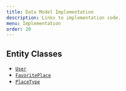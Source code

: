 ```yaml
---
title: Data Model Implementation
description: Links to implementation code.
menu: Implementation
order: 20
---
```


## Entity Classes

* [`User`](https://github.com/northern-nm-highlights/service/blob/main/src/main/java/edu/cnm/deepdive/nnmhlserver/model/entity/User.java)
* [`FavoritePlace`](https://github.com/northern-nm-highlights/service/blob/main/src/main/java/edu/cnm/deepdive/nnmhlserver/model/entity/FavoritePlace.java)
* [`PlaceType`](https://github.com/northern-nm-highlights/service/blob/main/src/main/java/edu/cnm/deepdive/nnmhlserver/model/entity/PlaceType.java)